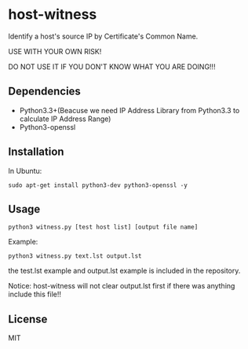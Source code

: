 # host-witness
Identify a host's source IP by Certificate's Common Name.

USE WITH YOUR OWN RISK!

DO NOT USE IT IF YOU DON'T KNOW WHAT YOU ARE DOING!!!


Dependencies
------------
 - Python3.3+(Beacuse we need IP Address Library from Python3.3 to calculate IP Address Range)
 - Python3-openssl

Installation
------------
In Ubuntu:
```
sudo apt-get install python3-dev python3-openssl -y
```


Usage
-----

```
python3 witness.py [test host list] [output file name]
```
Example:
```
python3 witness.py text.lst output.lst
```

the test.lst example and output.lst example is included in the repository.

Notice: host-witness will not clear output.lst first if there was anything include this file!!


License
-------
MIT
